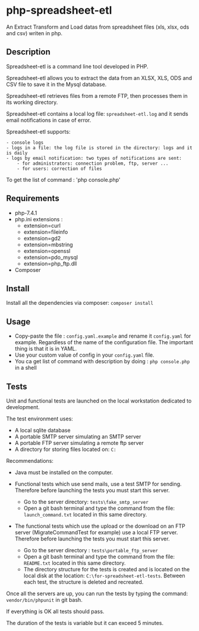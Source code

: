 # php-spreadsheet-etl
An Extract Transform and Load datas from spreadsheet files (xls, xlsx, ods and csv) writen in php.

## Description

Spreadsheet-etl is a command line tool developed in PHP.

Spreadsheet-etl allows you to extract the data from an XLSX, XLS, ODS and CSV file to save it in the Mysql database.

Spreadsheet-etl retrieves files from a remote FTP, then processes them in its working directory.

Spreadsheet-etl contains a local log file: `spreadsheet-etl.log` and it sends email notifications in case of error.

Spreadsheet-etl supports:

    - console logs
    - logs in a file: the log file is stored in the directory: logs and it is daily
    - logs by email notification: two types of notifications are sent:
        - for administrators: connection problem, ftp, server ...
        - for users: correction of files

To get the list of command : 'php console.php'

## Requirements

* php-7.4.1
* php.ini extensions :
  * extension=curl
  * extension=fileinfo
  * extension=gd2
  * extension=mbstring
  * extension=openssl
  * extension=pdo_mysql
  * extension=php_ftp.dll
* Composer

## Install

Install all the dependencies via composer: `composer install`

## Usage

* Copy-paste the file : `config.yaml.example` and rename it `config.yaml` for example. 
Regardless of the name of the configuration file. 
The important thing is that it is in YAML.
* Use your custom value of config in your `config.yaml` file.
* You ca get list of command with description by doing : `php console.php` in a shell

## Tests

Unit and functional tests are launched on the local workstation dedicated 
to development.

The test environment uses:
* A local sqlite database
* A portable SMTP server simulating an SMTP server
* A portable FTP server simulating a remote ftp server
* A directory for storing files located on: `C:`

Recommendations:
* Java must be installed on the computer.

* Functional tests which use send mails, use a test SMTP for sending. 
Therefore before launching the tests you must start this server.
  * Go to the server directory: `tests\fake_smtp_server`
  * Open a git bash terminal and type the command from the file: `launch_command.txt` located in this same directory.

* The functional tests which use the upload or the download on an FTP server (MigrateCommandTest for example) use a local FTP server. 
Therefore before launching the tests you must start this server.
  * Go to the server directory : `tests\portable_ftp_server`
  * Open a git bash terminal and type the command from the file: `README.txt` 
  located in this same directory.
  * The directory structure for the tests is created and is located 
  on the local disk at the location: `C:\for-spreadsheet-etl-tests`. 
  Between each test, the structure is deleted and recreated.
  
Once all the servers are up, you can run the tests by typing the command: 
`vendor/bin/phpunit` in git bash.

If everything is OK all tests should pass.

The duration of the tests is variable but it can exceed 5 minutes.


